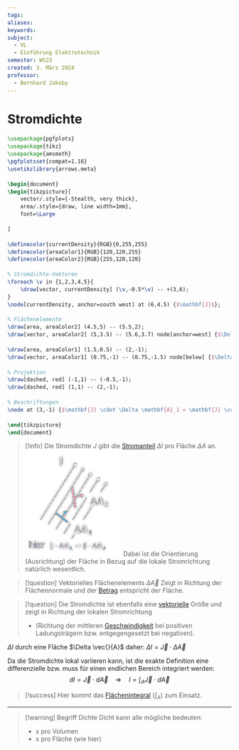 ```yaml
---
tags: 
aliases: 
keywords: 
subject:
  - VL
  - Einführung Elektrotechnik
semester: WS23
created: 3. März 2024
professor:
  - Bernhard Jakoby
---
```

 

# Stromdichte

```tikz
\usepackage{pgfplots}
\usepackage{tikz}
\usepackage{amsmath}
\pgfplotsset{compat=1.16}
\usetikzlibrary{arrows.meta}

\begin{document}
\begin{tikzpicture}[
    vector/.style={-Stealth, very thick},
    area/.style={draw, line width=1mm},
    font=\Large

]

\definecolor{currentDensity}{RGB}{0,255,255}
\definecolor{areaColor1}{RGB}{120,120,255}
\definecolor{areaColor2}{RGB}{255,120,120}

% Stromdichte-Vektoren
\foreach \v in {1,2,3,4,5}{
    \draw[vector, currentDensity] (\v,-0.5*\v) -- +(3,6);
}
\node[currentDensity, anchor=south west] at (6,4.5) {$\mathbf{J}$};

% Flächenelemente
\draw[area, areaColor2] (4.5,5) -- (5.5,2);
\draw[vector, areaColor2] (5,3.5) -- (5.6,3.7) node[anchor=west] {$\Delta \mathbf{A}_2$};

\draw[area, areaColor1] (1.5,0.5) -- (2,-1);
\draw[vector, areaColor1] (0.75,-1) -- (0.75,-1.5) node[below] {$\Delta \mathbf{A}_1$};

% Projektion
\draw[dashed, red] (-1,1) -- (-0.5,-1);
\draw[dashed, red] (1,1) -- (2,-1);

% Beschriftungen
\node at (3,-1) {$\mathbf{J} \cdot \Delta \mathbf{A}_1 = \mathbf{J} \cdot \Delta \mathbf{A}_2$};

\end{tikzpicture}
\end{document}
```

> [!info] Die Stromdichte $J$ gibt die [Stromanteil](elektrischer%20Strom.md) $\Delta I$ pro Fläche $\Delta A$ an.
> ![InlineR|242](assets/BspVekFlaecheStromdichte.png) Dabei ist die Orientierung (Ausrichtung) der Fläche in Bezug auf die lokale Stromrichtung natürlich wesentlich.

> [!question] Vektorielles Flächenelements $\Delta \vec{A}$ 
> Zeigt in Richtung der Flächennormale und der [Betrag](../Mathematik/Algebra/Betrag.md) entspricht der Fläche.

> [!question] Die Stromdichte ist ebenfalls eine [vektorielle](Vektor.md) Größe
> und zeigt in Richtung der lokalen Stromrichtung
> - (Richtung der mittleren [Geschwindigkeit](../Physik/Kinematik.md) bei positiven Ladungsträgern bzw. entgegengesetzt bei negativen).

$\Delta I$ durch eine Fläche $\Delta \vec{}{A}$ daher: $\Delta I=\vec{J} \cdot \Delta \vec{A}$

Da die Stromdichte lokal variieren kann, ist die exakte Definition eine differenzielle bzw. muss für einen endlichen Bereich integriert werden:
$$
d I=\vec{J} \cdot d \vec{A} \quad \Rightarrow \quad I=\int_A \vec{J} \cdot d \vec{A}
$$

> [!success] Hier kommt das [Flächenintegral](Flächenintegral.md) ($\int _{A}$) zum Einsatz.

---

> [!warning] Begriff Dichte
> Dicht kann alle mögliche bedeuten:
> - x pro Volumen
> - x pro Fläche (wie hier)